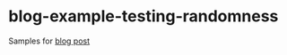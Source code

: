 # blog-example-testing-randomness

Samples for [blog post](https://blog.pchudzik.com/201803/testing-randomness/)
